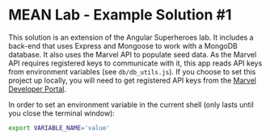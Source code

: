 # MEAN Lab - Example Solution #1

This solution is an extension of the Angular Superheroes lab. It includes a back-end that uses Express and Mongoose to work
with a MongoDB database. It also uses the Marvel API to populate seed data. As the Marvel API requires registered keys to
communicate with it, this app reads API keys from environment variables (see `db/db_utils.js`). If you choose to set this
project up locally, you will need to get registered API keys from the [Marvel Developer Portal](https://developer.marvel.com/).

In order to set an environment variable in the current shell (only lasts until you close the terminal window):
```bash
export VARIABLE_NAME='value'
```


